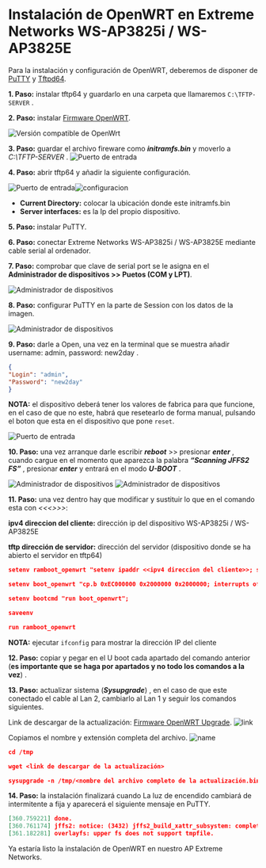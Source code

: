 # Instalación de OpenWRT en Extreme Networks WS-AP3825i / WS-AP3825E
Para la instalación y configuración de OpenWRT, deberemos de disponer de [PuTTY](https://www.putty.org/) y [Tftpd64](https://pjo2.github.io/tftpd64/).

**1. Paso:** instalar tftp64 y guardarlo en una carpeta que llamaremos ```C:\TFTP-SERVER``` .

**2. Paso:**  instalar [Firmware OpenWRT](https://openwrt.org/toh/extreme_networks/ws-ap3825i).

![Versión compatible de OpenWrt](capturasOpenWrt/instalacion.png)

**3. Paso:** guardar el archivo fireware como ***initramfs.bin*** y moverlo a *C:\TFTP-SERVER* .
![Puerto de entrada](capturasOpenWrt/archivo1.png)

**4. Paso:**  abrir tftp64 y añadir la siguiente configuración.

![Puerto de entrada](capturasOpenWrt/TFTP64.png)![configuracion](capturasOpenWrt/tftp64_config.png)

- **Current Directory:** colocar la ubicación donde este initramfs.bin
- **Server interfaces:** es la Ip del propio dispositivo.

**5. Paso:** instalar PuTTY.

**6. Paso:** conectar Extreme Networks WS-AP3825i / WS-AP3825E mediante cable serial al ordenador.

**7. Paso:**	comprobar que clave de serial port se le asigna en el **Administrador de dispositivos >> Puetos (COM y LPT)**.

![Administrador de dispositivos](capturasOpenWrt/conectSerial.png)

**8. Paso:** configurar PuTTY en la parte de Session con los datos de la imagen.

![Administrador de dispositivos](capturasOpenWrt/PuTTY.png)

**9. Paso:** darle a Open, una vez en la terminal que se muestra añadir username: admin, password: new2day .

```json
{
"Login": "admin",
"Password": "new2day"
}
```
**NOTA:** el dispositivo deberá tener los valores de fabrica para que funcione, en el caso de que no este, habrá que resetearlo de forma manual, pulsando el boton que esta en el dispositivo que pone ```reset```.

![Puerto de entrada](capturasOpenWrt/reset.jpg)


**10. Paso:** una vez arranque darle escribir ***reboot*** >> presionar ***enter*** , cuando cargue en el momento que aparezca la palabra  ***“Scanning JFFS2 FS”*** , presionar ***enter***  y entrará en el modo ***U-BOOT*** .

![Administrador de dispositivos](capturasOpenWrt/U-BOOT.png) ![Administrador de dispositivos](capturasOpenWrt/U-bootConfig.png)

**11. Paso:** una vez dentro hay que modificar y sustituir lo que en el comando esta con *<<<>>>*:

**ipv4 direccion del cliente:** dirección ip del dispositivo WS-AP3825i / WS-AP3825E

**tftp dirección de servidor:** dirección del servidor (dispositivo donde se ha abierto el servidor en tftp64)

```Json
setenv ramboot_openwrt "setenv ipaddr <<ipv4 direccion del cliente>>; setenv serverip <<tftp dirección de servidor>>; tftpboot 0x2000000 initramfs.bin; interrupts off; bootm start 0x2000000; bootm loados; fdt resize; fdt boardsetup; fdt resize; fdt boardsetup; fdt chosen; fdt resize; fdt chosen; bootm prep; bootm go;"

setenv boot_openwrt "cp.b 0xEC000000 0x2000000 0x2000000; interrupts off; bootm start 0x2000000; bootm loados; fdt resize; fdt boardsetup; fdt chosen; bootm prep; bootm go;"

setenv bootcmd "run boot_openwrt";

saveenv

run ramboot_openwrt
```
**NOTA:** ejecutar ```ifconfig``` para mostrar la dirección IP del cliente

**12. Paso:** copiar y pegar en el U boot cada apartado del comando anterior (**es importante que se haga por apartados y no todo los comandos a la vez**) .


**13. Paso:** actualizar sistema (***Sysupgrade***) , en el caso de que este conectado el cable al Lan 2, cambiarlo al Lan 1 y seguir los comandos siguientes.

Link de descargar de la actualización: [Firmware OpenWRT Upgrade](https://openwrt.org/toh/extreme_networks/ws-ap3825i).
![link](capturasOpenWrt/Upgrade.png)

Copiamos el nombre y extensión completa del archivo.
![name](capturasOpenWrt/upgradeName.png)

```json
cd /tmp

wget <link de descargar de la actualización>

sysupgrade -n /tmp/<nombre del archivo completo de la actualización.bin>
```
**14. Paso:** la instalación finalizará cuando La luz de encendido cambiará de intermitente a fija y aparecerá el siguiente mensaje en PuTTY.

```json
[360.759221] done.
[360.761174] jffs2: notice: (3432) jffs2_build_xattr_subsystem: complete building xattr subsystem, 0 of xdatum (0 unchecked, 0 orphan) and 0 of xref (0 dead, 0 orphan) found.
[361.182281] overlayfs: upper fs does not support tmpfile.
```
Ya estaría listo la instalación de OpenWRT en nuestro AP Extreme Networks.